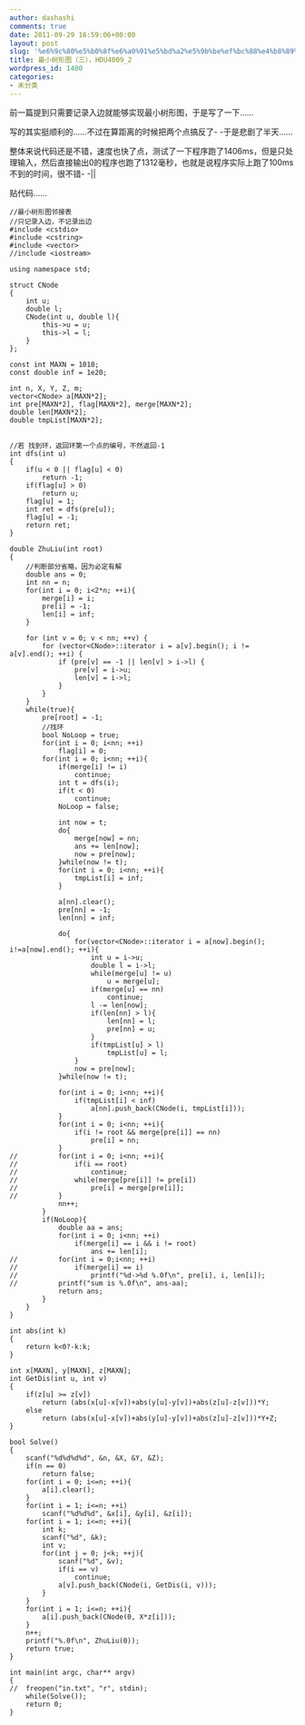 ```yaml
---
author: dashashi
comments: true
date: 2011-09-29 16:59:06+00:00
layout: post
slug: '%e6%9c%80%e5%b0%8f%e6%a0%91%e5%bd%a2%e5%9b%be%ef%bc%88%e4%b8%89%ef%bc%89%ef%bc%8chdu4009_2'
title: 最小树形图（三），HDU4009_2
wordpress_id: 1400
categories:
- 未分类
---
```


前一篇提到只需要记录入边就能够实现最小树形图，于是写了一下……

写的其实挺顺利的……不过在算距离的时候把两个点搞反了- -于是悲剧了半天……

整体来说代码还是不错，速度也快了点，测试了一下程序跑了1406ms，但是只处理输入，然后直接输出0的程序也跑了1312毫秒，也就是说程序实际上跑了100ms不到的时间，很不错- -||

贴代码……<!-- more -->


    //最小树形图邻接表
    //只记录入边，不记录出边
    #include <cstdio>
    #include <cstring>
    #include <vector>
    //include <iostream>

    using namespace std;

    struct CNode
    {
    	int u;
    	double l;
    	CNode(int u, double l){
    		this->u = u;
    		this->l = l;
    	}
    };

    const int MAXN = 1010;
    const double inf = 1e20;

    int n, X, Y, Z, m;
    vector<CNode> a[MAXN*2];
    int pre[MAXN*2], flag[MAXN*2], merge[MAXN*2];
    double len[MAXN*2];
    double tmpList[MAXN*2];


    //若 找到环，返回环第一个点的编号，不然返回-1
    int dfs(int u)
    {
    	if(u < 0 || flag[u] < 0)
    		return -1;
    	if(flag[u] > 0)
    		return u;
    	flag[u] = 1;
    	int ret = dfs(pre[u]);
    	flag[u] = -1;
    	return ret;
    }

    double ZhuLiu(int root)
    {
    	//判断部分省略，因为必定有解
    	double ans = 0;
    	int nn = n;
    	for(int i = 0; i<2*n; ++i){
    		merge[i] = i;
    		pre[i] = -1;
    		len[i] = inf;
    	}

    	for (int v = 0; v < nn; ++v) {
    		for (vector<CNode>::iterator i = a[v].begin(); i != a[v].end(); ++i) {
    			if (pre[v] == -1 || len[v] > i->l) {
    				pre[v] = i->u;
    				len[v] = i->l;
    			}
    		}
    	}
    	while(true){
    		pre[root] = -1;
    		//找环
    		bool NoLoop = true;
    		for(int i = 0; i<nn; ++i)
    			flag[i] = 0;
    		for(int i = 0; i<nn; ++i){
    			if(merge[i] != i)
    				continue;
    			int t = dfs(i);
    			if(t < 0)
    				continue;
    			NoLoop = false;

    			int now = t;
    			do{
    				merge[now] = nn;
    				ans += len[now];
    				now = pre[now];
    			}while(now != t);
    			for(int i = 0; i<nn; ++i){
    				tmpList[i] = inf;
    			}

    			a[nn].clear();
    			pre[nn] = -1;
    			len[nn] = inf;

    			do{
    				for(vector<CNode>::iterator i = a[now].begin(); i!=a[now].end(); ++i){
    					int u = i->u;
    					double l = i->l;
    					while(merge[u] != u)
    						u = merge[u];
    					if(merge[u] == nn)
    						continue;
    					l -= len[now];
    					if(len[nn] > l){
    						len[nn] = l;
    						pre[nn] = u;
    					}
    					if(tmpList[u] > l)
    						tmpList[u] = l;
    				}
    				now = pre[now];
    			}while(now != t);

    			for(int i = 0; i<nn; ++i){
    				if(tmpList[i] < inf)
    					a[nn].push_back(CNode(i, tmpList[i]));
    			}
    			for(int i = 0; i<nn; ++i){
    				if(i != root && merge[pre[i]] == nn)
    					pre[i] = nn;
    			}
    //			for(int i = 0; i<nn; ++i){
    //				if(i == root)
    //					continue;
    //				while(merge[pre[i]] != pre[i])
    //					pre[i] = merge[pre[i]];
    //			}
    			nn++;
    		}
    		if(NoLoop){
    			double aa = ans;
    			for(int i = 0; i<nn; ++i)
    				if(merge[i] == i && i != root)
    					ans += len[i];
    //			for(int i = 0;i<nn; ++i)
    //				if(merge[i] == i)
    //					printf("%d->%d %.0f\n", pre[i], i, len[i]);
    //			printf("sum is %.0f\n", ans-aa);
    			return ans;
    		}
    	}
    }

    int abs(int k)
    {
    	return k<0?-k:k;
    }

    int x[MAXN], y[MAXN], z[MAXN];
    int GetDis(int u, int v)
    {
    	if(z[u] >= z[v])
    		return (abs(x[u]-x[v])+abs(y[u]-y[v])+abs(z[u]-z[v]))*Y;
    	else
    		return (abs(x[u]-x[v])+abs(y[u]-y[v])+abs(z[u]-z[v]))*Y+Z;
    }

    bool Solve()
    {
    	scanf("%d%d%d%d", &n, &X, &Y, &Z);
    	if(n == 0)
    		return false;
    	for(int i = 0; i<=n; ++i){
    		a[i].clear();
    	}
    	for(int i = 1; i<=n; ++i)
    		scanf("%d%d%d", &x[i], &y[i], &z[i]);
    	for(int i = 1; i<=n; ++i){
    		int k;
    		scanf("%d", &k);
    		int v;
    		for(int j = 0; j<k; ++j){
    			scanf("%d", &v);
    			if(i == v)
    				continue;
    			a[v].push_back(CNode(i, GetDis(i, v)));
    		}
    	}
    	for(int i = 1; i<=n; ++i){
    		a[i].push_back(CNode(0, X*z[i]));
    	}
    	n++;
    	printf("%.0f\n", ZhuLiu(0));
    	return true;
    }

    int main(int argc, char** argv)
    {
    //	freopen("in.txt", "r", stdin);
    	while(Solve());
    	return 0;
    }
